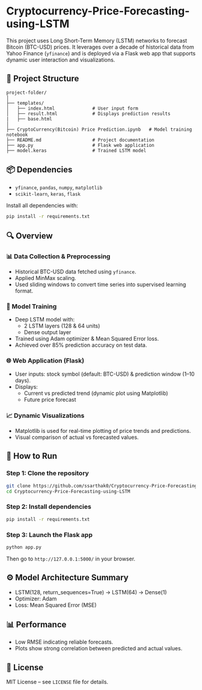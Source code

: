# Cryptocurrency-Price-Forecasting-using-LSTM

This project uses Long Short-Term Memory (LSTM) networks to forecast Bitcoin (BTC-USD) prices. It leverages over a decade of historical data from Yahoo Finance (`yfinance`) and is deployed via a Flask web app that supports dynamic user interaction and visualizations.

## 📁 Project Structure

```
project-folder/
│
├── templates/
│   ├── index.html              # User input form
│   ├── result.html             # Displays prediction results
|   ├── base.html
│
├── CryptoCurrency(Bitcoin) Price Prediction.ipynb   # Model training notebook
├── README.md                   # Project documentation
├── app.py                      # Flask web application
├── model.keras                 # Trained LSTM model
```

## 📦 Dependencies

- `yfinance`, `pandas`, `numpy`, `matplotlib`
- `scikit-learn`, `keras`, `flask`

Install all dependencies with:

```bash
pip install -r requirements.txt
```

## 🔍 Overview

### 📊 Data Collection & Preprocessing
- Historical BTC-USD data fetched using `yfinance`.
- Applied MinMax scaling.
- Used sliding windows to convert time series into supervised learning format.

### 🧠 Model Training
- Deep LSTM model with:
  - 2 LSTM layers (128 & 64 units)
  - Dense output layer
- Trained using Adam optimizer & Mean Squared Error loss.
- Achieved over 85% prediction accuracy on test data.

### 🌐 Web Application (Flask)
- User inputs: stock symbol (default: BTC-USD) & prediction window (1–10 days).
- Displays:
  - Current vs predicted trend (dynamic plot using Matplotlib)
  - Future price forecast

### 📈 Dynamic Visualizations
- Matplotlib is used for real-time plotting of price trends and predictions.
- Visual comparison of actual vs forecasted values.

## 🚀 How to Run

### Step 1: Clone the repository
```bash
git clone https://github.com/ssarthak0/Cryptocurrency-Price-Forecasting-using-LSTM
cd Cryptocurrency-Price-Forecasting-using-LSTM
```

### Step 2: Install dependencies
```bash
pip install -r requirements.txt
```

### Step 3: Launch the Flask app
```bash
python app.py
```

Then go to `http://127.0.0.1:5000/` in your browser.

## ⚙️ Model Architecture Summary

- LSTM(128, return_sequences=True) → LSTM(64) → Dense(1)
- Optimizer: Adam
- Loss: Mean Squared Error (MSE)

## 📊 Performance

- Low RMSE indicating reliable forecasts.
- Plots show strong correlation between predicted and actual values.

## 📄 License

MIT License – see `LICENSE` file for details.
